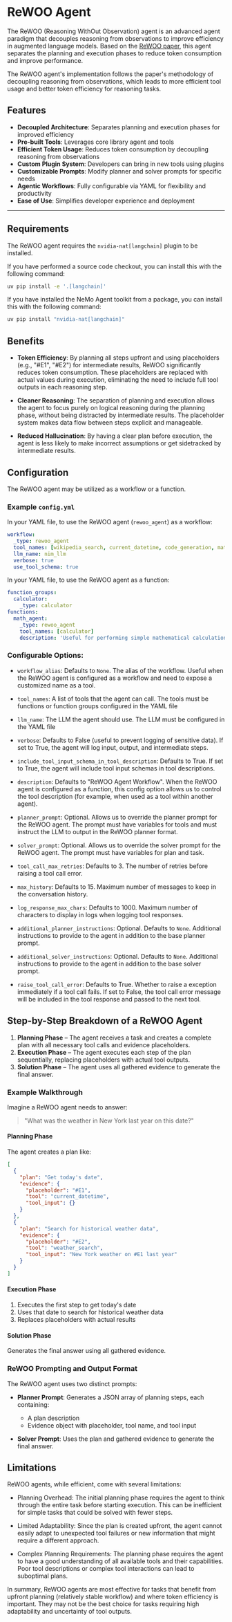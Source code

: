 <!--
SPDX-FileCopyrightText: Copyright (c) 2025, NVIDIA CORPORATION & AFFILIATES. All rights reserved.
SPDX-License-Identifier: Apache-2.0

Licensed under the Apache License, Version 2.0 (the "License");
you may not use this file except in compliance with the License.
You may obtain a copy of the License at

http://www.apache.org/licenses/LICENSE-2.0

Unless required by applicable law or agreed to in writing, software
distributed under the License is distributed on an "AS IS" BASIS,
WITHOUT WARRANTIES OR CONDITIONS OF ANY KIND, either express or implied.
See the License for the specific language governing permissions and
limitations under the License.
-->

# ReWOO Agent
The ReWOO (Reasoning WithOut Observation) agent is an advanced agent paradigm that decouples reasoning from observations to improve efficiency in augmented language models. Based on the [ReWOO paper](https://arxiv.org/abs/2305.18323), this agent separates the planning and execution phases to reduce token consumption and improve performance.

The ReWOO agent's implementation follows the paper's methodology of decoupling reasoning from observations, which leads to more efficient tool usage and better token efficiency for reasoning tasks.


## Features
- **Decoupled Architecture**: Separates planning and execution phases for improved efficiency
- **Pre-built Tools**: Leverages core library agent and tools
- **Efficient Token Usage**: Reduces token consumption by decoupling reasoning from observations
- **Custom Plugin System**: Developers can bring in new tools using plugins
- **Customizable Prompts**: Modify planner and solver prompts for specific needs
- **Agentic Workflows**: Fully configurable via YAML for flexibility and productivity
- **Ease of Use**: Simplifies developer experience and deployment

---

## Requirements
The ReWOO agent requires the `nvidia-nat[langchain]` plugin to be installed.

If you have performed a source code checkout, you can install this with the following command:

```bash
uv pip install -e '.[langchain]'
```

If you have installed the NeMo Agent toolkit from a package, you can install this with the following command:

```bash
uv pip install "nvidia-nat[langchain]"
```

## Benefits

* **Token Efficiency**: By planning all steps upfront and using placeholders (e.g., "#E1", "#E2") for intermediate results, ReWOO significantly reduces token consumption. These placeholders are replaced with actual values during execution, eliminating the need to include full tool outputs in each reasoning step.

* **Cleaner Reasoning**: The separation of planning and execution allows the agent to focus purely on logical reasoning during the planning phase, without being distracted by intermediate results. The placeholder system makes data flow between steps explicit and manageable.

* **Reduced Hallucination**: By having a clear plan before execution, the agent is less likely to make incorrect assumptions or get sidetracked by intermediate results.

## Configuration

The ReWOO agent may be utilized as a workflow or a function.

### Example `config.yml`
In your YAML file, to use the ReWOO agent (`rewoo_agent`) as a workflow:
```yaml
workflow:
  _type: rewoo_agent
  tool_names: [wikipedia_search, current_datetime, code_generation, math_agent]
  llm_name: nim_llm
  verbose: true
  use_tool_schema: true
```

In your YAML file, to use the ReWOO agent as a function:
```yaml
function_groups:
  calculator:
    _type: calculator
functions:
  math_agent:
    _type: rewoo_agent
    tool_names: [calculator]
    description: 'Useful for performing simple mathematical calculations.'
```

### Configurable Options:

* `workflow_alias`: Defaults to `None`. The alias of the workflow. Useful when the ReWOO agent is configured as a workflow and need to expose a customized name as a tool.

* `tool_names`: A list of tools that the agent can call. The tools must be functions or function groups configured in the YAML file

* `llm_name`: The LLM the agent should use. The LLM must be configured in the YAML file

* `verbose`: Defaults to False (useful to prevent logging of sensitive data). If set to True, the agent will log input, output, and intermediate steps.

* `include_tool_input_schema_in_tool_description`: Defaults to True. If set to True, the agent will include tool input schemas in tool descriptions.

* `description`: Defaults to "ReWOO Agent Workflow". When the ReWOO agent is configured as a function, this config option allows us to control the tool description (for example, when used as a tool within another agent).

* `planner_prompt`: Optional. Allows us to override the planner prompt for the ReWOO agent. The prompt must have variables for tools and must instruct the LLM to output in the ReWOO planner format.

* `solver_prompt`: Optional. Allows us to override the solver prompt for the ReWOO agent. The prompt must have variables for plan and task.

* `tool_call_max_retries`: Defaults to 3. The number of retries before raising a tool call error.

* `max_history`:  Defaults to 15. Maximum number of messages to keep in the conversation history.

* `log_response_max_chars`: Defaults to 1000. Maximum number of characters to display in logs when logging tool responses.

* `additional_planner_instructions`: Optional. Defaults to `None`. Additional instructions to provide to the agent in addition to the base planner prompt.

* `additional_solver_instructions`: Optional. Defaults to `None`. Additional instructions to provide to the agent in addition to the base solver prompt.

* `raise_tool_call_error`: Defaults to True. Whether to raise a exception immediately if a tool call fails. If set to False, the tool call error message will be included in the tool response and passed to the next tool.


## **Step-by-Step Breakdown of a ReWOO Agent**

1. **Planning Phase** – The agent receives a task and creates a complete plan with all necessary tool calls and evidence placeholders.
2. **Execution Phase** – The agent executes each step of the plan sequentially, replacing placeholders with actual tool outputs.
3. **Solution Phase** – The agent uses all gathered evidence to generate the final answer.

### Example Walkthrough

Imagine a ReWOO agent needs to answer:

> "What was the weather in New York last year on this date?"

#### Planning Phase
The agent creates a plan like:
```json
[
  {
    "plan": "Get today's date",
    "evidence": {
      "placeholder": "#E1",
      "tool": "current_datetime",
      "tool_input": {}
    }
  },
  {
    "plan": "Search for historical weather data",
    "evidence": {
      "placeholder": "#E2",
      "tool": "weather_search",
      "tool_input": "New York weather on #E1 last year"
    }
  }
]
```

#### Execution Phase
1. Executes the first step to get today's date
2. Uses that date to search for historical weather data
3. Replaces placeholders with actual results

#### Solution Phase
Generates the final answer using all gathered evidence.

### ReWOO Prompting and Output Format

The ReWOO agent uses two distinct prompts:

* **Planner Prompt**: Generates a JSON array of planning steps, each containing:
   - A plan description
   - Evidence object with placeholder, tool name, and tool input

* **Solver Prompt**: Uses the plan and gathered evidence to generate the final answer.


## Limitations
ReWOO agents, while efficient, come with several limitations:

* Planning Overhead: The initial planning phase requires the agent to think through the entire task before starting execution. This can be inefficient for simple tasks that could be solved with fewer steps.

* Limited Adaptability: Since the plan is created upfront, the agent cannot easily adapt to unexpected tool failures or new information that might require a different approach.

* Complex Planning Requirements: The planning phase requires the agent to have a good understanding of all available tools and their capabilities. Poor tool descriptions or complex tool interactions can lead to suboptimal plans.

In summary, ReWOO agents are most effective for tasks that benefit from upfront planning (relatively stable workflow) and where token efficiency is important. They may not be the best choice for tasks requiring high adaptability and uncertainty of tool outputs.
